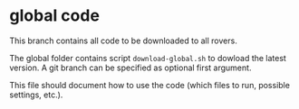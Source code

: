 # global code
This branch contains all code to be downloaded to all rovers.

The global folder contains script `download-global.sh` to dowload the latest version. A git branch can be specified as optional first argument.

This file should document how to use the code (which files to run, possible settings, etc.).